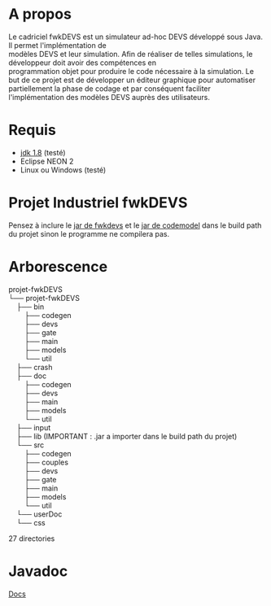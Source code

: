 # A propos
Le	cadriciel	fwkDEVS	est	un	simulateur	ad-hoc	DEVS	développé	sous	Java.	Il	permet	l'implémentation	de	
modèles	DEVS	et	leur	simulation.	Afin	de	réaliser	de	telles	simulations,	le	développeur	doit	avoir	des	compétences	en	
programmation	objet	pour	produire	le	code	nécessaire	à	la	simulation.	
Le	but	de	ce	projet	est	de	développer	un	éditeur	graphique	pour	automatiser	partiellement	la	phase	de	codage	et	par	
conséquent	faciliter	l'implémentation	des	modèles	DEVS	auprès	des	utilisateurs.	

# Requis
 - [jdk 1.8](http://www.oracle.com/technetwork/java/javase/downloads/jdk8-downloads-2133151.html) (testé)
 - Eclipse NEON 2
 - Linux ou Windows (testé)  

# Projet Industriel fwkDEVS
Pensez à inclure le [jar de fwkdevs](http://www.lsis.org/hamria/fwkdevs-v0.7.jar) et le [jar de codemodel](http://central.maven.org/maven2/com/sun/codemodel/codemodel/2.6/codemodel-2.6.jar) dans le build path du projet sinon le programme ne compilera pas.  

# Arborescence
projet-fwkDEVS  
└── projet-fwkDEVS  
&nbsp;&nbsp;&nbsp;&nbsp;├── bin  
&nbsp;&nbsp;&nbsp;&nbsp;&nbsp;&nbsp;&nbsp;&nbsp;├── codegen  
&nbsp;&nbsp;&nbsp;&nbsp;&nbsp;&nbsp;&nbsp;&nbsp;├── devs  
&nbsp;&nbsp;&nbsp;&nbsp;&nbsp;&nbsp;&nbsp;&nbsp;├── gate  
&nbsp;&nbsp;&nbsp;&nbsp;&nbsp;&nbsp;&nbsp;&nbsp;├── main  
&nbsp;&nbsp;&nbsp;&nbsp;&nbsp;&nbsp;&nbsp;&nbsp;├── models  
&nbsp;&nbsp;&nbsp;&nbsp;&nbsp;&nbsp;&nbsp;&nbsp;└── util  
&nbsp;&nbsp;&nbsp;&nbsp;├── crash  
&nbsp;&nbsp;&nbsp;&nbsp;├── doc  
&nbsp;&nbsp;&nbsp;&nbsp;&nbsp;&nbsp;&nbsp;&nbsp;├── codegen  
&nbsp;&nbsp;&nbsp;&nbsp;&nbsp;&nbsp;&nbsp;&nbsp;├── devs  
&nbsp;&nbsp;&nbsp;&nbsp;&nbsp;&nbsp;&nbsp;&nbsp;├── main  
&nbsp;&nbsp;&nbsp;&nbsp;&nbsp;&nbsp;&nbsp;&nbsp;├── models  
&nbsp;&nbsp;&nbsp;&nbsp;&nbsp;&nbsp;&nbsp;&nbsp;└── util  
&nbsp;&nbsp;&nbsp;&nbsp;├── input  
&nbsp;&nbsp;&nbsp;&nbsp;├── lib (IMPORTANT : .jar a importer dans le build path du projet)  
&nbsp;&nbsp;&nbsp;&nbsp;└── src  
&nbsp;&nbsp;&nbsp;&nbsp;&nbsp;&nbsp;&nbsp;&nbsp;├── codegen  
&nbsp;&nbsp;&nbsp;&nbsp;&nbsp;&nbsp;&nbsp;&nbsp;├── couples  
&nbsp;&nbsp;&nbsp;&nbsp;&nbsp;&nbsp;&nbsp;&nbsp;├── devs  
&nbsp;&nbsp;&nbsp;&nbsp;&nbsp;&nbsp;&nbsp;&nbsp;├── gate  
&nbsp;&nbsp;&nbsp;&nbsp;&nbsp;&nbsp;&nbsp;&nbsp;├── main  
&nbsp;&nbsp;&nbsp;&nbsp;&nbsp;&nbsp;&nbsp;&nbsp;├── models  
&nbsp;&nbsp;&nbsp;&nbsp;&nbsp;&nbsp;&nbsp;&nbsp;└── util  
&nbsp;&nbsp;&nbsp;&nbsp;└── userDoc  
&nbsp;&nbsp;&nbsp;&nbsp;└── css  

27 directories

# Javadoc
[Docs](https://rawgit.com/JulianHurst/projet-fwkDEVS/master/projet-fwkDEVS/doc/index.html)
